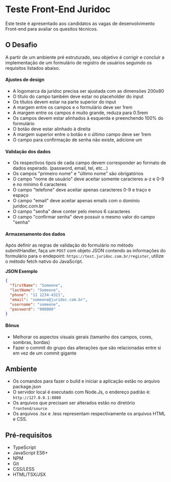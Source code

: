 # Teste Front-End Juridoc

Este teste é apresentado aos candidatos as vagas de desenvolvimento Front-end para avaliar os quesitos técnicos.

## O Desafio

A partir de um ambiente pré estruturado, seu objetivo é corrigir e concluir a implementação de um formulário de registro de usuários seguindo os requisitos listados abaixo.

#### Ajustes de design

- A logomarca da juridoc precisa ser ajustada com as dimensões 200x80
- O título do campo também deve estar no placeholder do input
- Os títulos devem estar na parte superior do input
- A margem entre os campos e o formulário deve ser 1rem
- A margem entre os campos é muito grande, reduza para 0.5rem
- Os campos devem estar alinhados à esquerda e preenchendo 100% do formulário
- O botão deve estar alinhado à direita
- A margem superior entre o botão e o último campo deve ser 1rem
- O campo para confirmação de senha não existe, adicione um

#### Validação dos dados

- Os respectivos tipos de cada campo devem corresponder ao formato de dados esperado. (password, email, tel, etc...)
- Os campos "primeiro nome" e "último nome" são obrigatórios
- O campo "nome de usuário" deve aceitar somente caracteres a-z e 0-9 e no mínimo 6 caracteres
- O campo "telefone" deve aceitar apenas caracteres 0-9 e traço e espaço
- O campo "email" deve aceitar apenas emails com o domínio juridoc.com.br
- O campo "senha" deve conter pelo menos 6 caracteres
- O campo "confirmar senha" deve possuir o mesmo valor do campo "senha"

#### Armazenamento dos dados

Após definir as regras de validação do formulário no método submitHandler, faça um `POST` com objeto JSON contendo as informações do formulário para o endepoint: `https://test.juridoc.com.br/register`, utilize o método fetch nativo do JavaScript.

**JSON Exemplo**

```json
{
  "firstName": "Someone",
  "lastName": "Someone",
  "phone": "11 1234-4321",
  "email": "someone@juridoc.com.br",
  "username": "someone",
  "password": "000000"
}
```

#### Bônus

- Melhorar os aspectos visuais gerais (tamanho dos campos, cores, sombras, bordas)
- Fazer o commit do grupo das alterações que são relacionadas entre si em vez de um commit gigante

## Ambiente

- Os comandos para fazer o build e iniciar a aplicação estão no arquivo package.json
- O servidor local é executado com Node.Js, o endereço padrão é: `http://127.0.0.1:8080`
- Os arquivos que precisam ser alterados estão no diretório `frontend/source`
- Os arquivos .tsx e .less representam respectivamente os arquivos HTML e CSS.

## Pré-requisitos

- TypeScript
- JavaScript ES6+
- NPM
- Git
- CSS/LESS
- HTML/TSX/JSX
